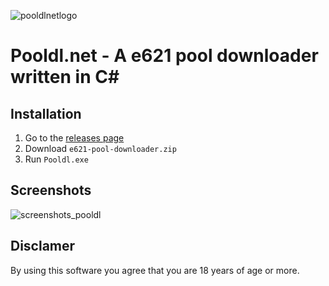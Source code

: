 ![pooldlnetlogo](https://user-images.githubusercontent.com/30276916/221160656-ef1a42c8-9f13-41cc-a558-cd7c6c8c652b.png)
# Pooldl.net - A e621 pool downloader written in C#

## Installation

1. Go to the [releases page](https://github.com/Vilagamer999/Pooldl.net/releases)
2. Download `e621-pool-downloader.zip`
3. Run `Pooldl.exe`

## Screenshots
![screenshots_pooldl](https://user-images.githubusercontent.com/30276916/221411060-33833b24-5e5a-497b-abed-f3ab04b4d91c.png)

## Disclamer
By using this software you agree that you are 18 years of age or more.
